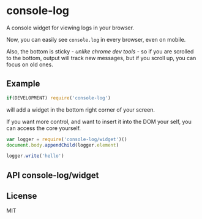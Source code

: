 # console-log

A console widget for viewing logs in your browser.

Now, you can easily see `console.log` in every browser,
even on mobile.

Also, the bottom is sticky - _unlike chrome dev tools_ -
so if you are scrolled to the bottom, output will track new messages,
but if you scroll up, you can focus on old ones.

## Example

``` js
if(DEVELOPMENT) require('console-log')
```

will add a widget in the bottom right corner of your screen.

If you want more control, and want to insert it into the DOM your self,
you can access the core yourself.

``` js
var logger = require('console-log/widget')()
document.body.appendChild(logger.element)

logger.write('hello')
```

## API console-log/widget




## License

MIT
